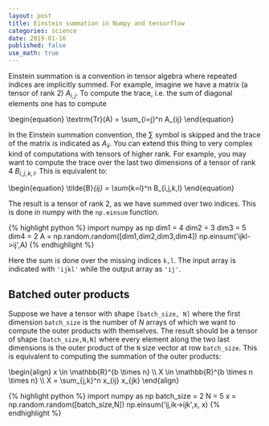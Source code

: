```yaml
---
layout: post
title: Einstein summation in Numpy and tensorflow
categories: science
date: 2019-01-16
published: false
use_math: true
---
```



Einstein summation is a convention in tensor algebra where repeated indices are implicitly summed.
For example, imagine we have a matrix (a tensor of rank 2) $A_{i,j}$. To compute the trace, i.e. the sum of diagonal elements one has to compute

\begin{equation}
\textrm{Tr}(A) = \sum_{i=j}^n A_{ij}
\end{equation}

In the Einstein summation convention, the $\sum$ symbol is skipped and the trace of the matrix is indicated as $A_{ii}$.
You can extend this thing to very complex kind of computations with tensors of higher rank.
For example, you may want to compute the trace over the last two dimensions of a tensor of rank 4 $B_{i,j,k,l}$. This is equivalent to:

\begin{equation}
\tilde{B}_{ij} = \sum_{k=l}^n B_{i,j,k,l}
\end{equation}

The result is a tensor of rank 2, as we have summed over two indices.
This is done in numpy with the `np.einsum` function.

{% highlight python %}
import numpy as np
dim1 = 4
dim2 = 3
dim3 = 5
dim4 = 2
A = np.random.random([dim1,dim2,dim3,dim4])
np.einsum('ijkl->ij',A)
{% endhighlight %}

Here the sum is done over the missing indices `k,l`. The input array is indicated with `'ijkl'` while the output array as `'ij'`.

Batched outer products
----------------------

Suppose we have a tensor with shape `[batch_size, N]` where the first dimension `batch_size` is the number of $N$ arrays of which we want to compute the outer products with themselves.
The result should be a tensor of shape `[batch_size,N,N]` where every element along the two last dimensions is the outer product of the `N` size vector at row `batch_size`.
This is equivalent to computing the summation of the outer products:


\begin{align}
x  \in \mathbb{R}^{b \times n} \\\\
X  \in \mathbb{R}^{b \times n \times n} \\\\
X  = \sum_{j,k}^n x_{ij} x_{jk}
\end{align}


{% highlight python %}
import numpy as np
batch_size = 2
N = 5
x = np.random.random([batch_size,N])
np.einsum('ij,ik->ijk',x, x)
{% endhighlight %}



